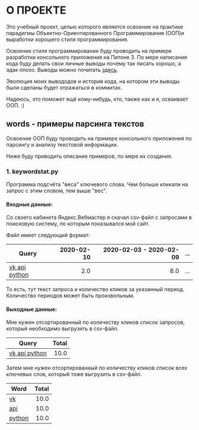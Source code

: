 # О ПРОЕКТЕ
Это учебный проект, целью которого является освоение на практике парадигмы Объектно-Ориентированного Программирования 
(ООП)и выработки хорошего стиля программирования.

Освоение стиля программирования буду проводить на примере разработки консольного приложения на Питоне 3. По мере 
написания кода буду делать свои личные выводы почему так писать хорошо, а эдак плохо. Выводы можно почитать [здесь](conclusions.md).

Эволюция моих вывододов и история кода, на котором эти выводы были сделаны будет отражаться в коммитах.

Надеюсь, это поможет  ещё кому-нибудь, кто, также как и я, осваивает ООП. :)
 
## words - примеры парсинга текстов
Освоение ООП буду проводить на примере консольного приложения по парсингу и анализу текстовой информации.

Ниже буду приводить описание примеров, по мере их создания.

### 1. keywordstat.py
Программа подсчёта "веса" ключевого слова. Чем больше кликали на запрос с этим словом, тем выше "вес".

#### Входные данные:
Со своего кабинета Яндекс.Вебмастер я скачал csv-файл с запросами в поисковую систему, по которым показывался мой сайт.

Файл имеет следующий формат:

|Query          |2020-02-10|2020-02-03 - 2020-02-09| ... |
| ------------- | --------:| ---------------------:| --- |
|[vk api python](https://denislepeshkin.ru/tag/vk-api-python)|       2.0|                    8.0| ... |

То есть, тут текст запроса и количество кликов за указанный период. Количество периодов может быть произвольным.

#### Выходные данные:
Мне нужен отсортированный по количеству кликов список запросов, который необходимо выгрузить в csv-файл.

|Query          |Total |
| ------------- | --------:|
|[vk api python](https://denislepeshkin.ru/tag/vk-api-python)|       10.0| 

Затем мне нужен отсортированный по количеству кликов список всех ключевых слов, который тоже выгрузить в csv-файл.

|Word          |Total |
| ------------- | --------:|
|[vk](https://denislepeshkin.ru/tag/vk)|       10.0|
|[api](https://denislepeshkin.ru/tag/api)|       10.0| 
|[python](https://denislepeshkin.ru/tag/python)|       10.0| 
